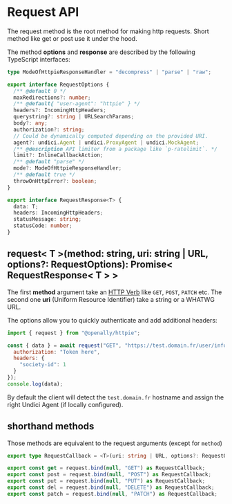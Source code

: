 # Request API
The request method is the root method for making http requests. Short method like get or post use it under the hood.

The method **options** and **response** are described by the following TypeScript interfaces:

```ts
type ModeOfHttpieResponseHandler = "decompress" | "parse" | "raw";

export interface RequestOptions {
  /** @default 0 */
  maxRedirections?: number;
  /** @default{ "user-agent": "httpie" } */
  headers?: IncomingHttpHeaders;
  querystring?: string | URLSearchParams;
  body?: any;
  authorization?: string;
  // Could be dynamically computed depending on the provided URI.
  agent?: undici.Agent | undici.ProxyAgent | undici.MockAgent;
  /** @description API limiter from a package like `p-ratelimit`. */
  limit?: InlineCallbackAction;
  /** @default "parse" */
  mode?: ModeOfHttpieResponseHandler;
  /** @default true */
  throwOnHttpError?: boolean;
}

export interface RequestResponse<T> {
  data: T;
  headers: IncomingHttpHeaders;
  statusMessage: string;
  statusCode: number;
}
```

## request< T >(method: string, uri: string | URL, options?: RequestOptions): Promise< RequestResponse< T > >
The first **method** argument take an [HTTP Verb](https://developer.mozilla.org/en-US/docs/Web/HTTP/Methods) like `GET`, `POST`, `PATCH` etc. The second one **uri** (Uniform Resource Identifier) take a string or a WHATWG URL.

The options allow you to quickly authenticate and add additional headers:
```js
import { request } from "@openally/httpie";

const { data } = await request("GET", "https://test.domain.fr/user/info", {
  authorization: "Token here",
  headers: {
    "society-id": 1
  }
});
console.log(data);
```

By default the client will detect the `test.domain.fr` hostname and assign the right Undici Agent (if locally configured).

## shorthand methods
Those methods are equivalent to the request arguments (except for `method`)

```ts
export type RequestCallback = <T>(uri: string | URL, options?: RequestOptions) => Promise<RequestResponse<T>>;

export const get = request.bind(null, "GET") as RequestCallback;
export const post = request.bind(null, "POST") as RequestCallback;
export const put = request.bind(null, "PUT") as RequestCallback;
export const del = request.bind(null, "DELETE") as RequestCallback;
export const patch = request.bind(null, "PATCH") as RequestCallback;
```
